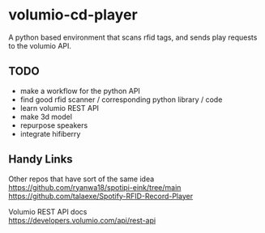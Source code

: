 # volumio-cd-player
A python based environment that scans rfid tags, and sends play requests to the volumio API.


## TODO
- make a workflow for the python API
- find good rfid scanner / corresponding python library / code
- learn volumio REST API
- make 3d model
- repurpose speakers
- integrate hifiberry

## Handy Links
Other repos that have sort of the same idea  
https://github.com/ryanwa18/spotipi-eink/tree/main  
https://github.com/talaexe/Spotify-RFID-Record-Player  

Volumio REST API docs  
https://developers.volumio.com/api/rest-api
